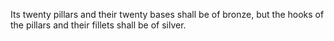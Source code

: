 Its twenty pillars and their twenty bases shall be of bronze, but the hooks of the pillars and their fillets shall be of silver.
